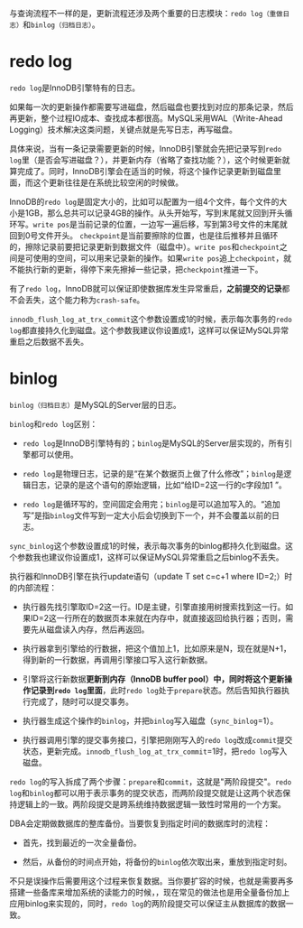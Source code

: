 
与查询流程不一样的是，更新流程还涉及两个重要的日志模块：`redo log（重做日志）`和`binlog（归档日志）`。

# redo log

`redo log`是InnoDB引擎特有的日志。

如果每一次的更新操作都需要写进磁盘，然后磁盘也要找到对应的那条记录，然后再更新，整个过程IO成本、查找成本都很高。MySQL采用WAL（Write-Ahead Logging）技术解决这类问题，关键点就是先写日志，再写磁盘。

具体来说，当有一条记录需要更新的时候，InnoDB引擎就会先把记录写到`redo log`里（是否会写进磁盘？），并更新内存（省略了查找功能？），这个时候更新就算完成了。同时，InnoDB引擎会在适当的时候，将这个操作记录更新到磁盘里面，而这个更新往往是在系统比较空闲的时候做。

InnoDB的`redo log`是固定大小的，比如可以配置为一组4个文件，每个文件的大小是1GB，那么总共可以记录4GB的操作。从头开始写，写到末尾就又回到开头循环写。`write pos`是当前记录的位置，一边写一遍后移，写到第3号文件的末尾就回到0号文件开头。 `checkpoint`是当前要擦除的位置，也是往后推移并且循环的，擦除记录前要把记录更新到数据文件（磁盘中）。`write pos`和`checkpoint`之间是可使用的空间，可以用来记录新的操作。如果`write pos`追上`checkpoint`，就不能执行新的更新，得停下来先擦掉一些记录，把`checkpoint`推进一下。

有了`redo log`，InnoDB就可以保证即使数据库发生异常重启，**之前提交的记录**都不会丢失，这个能力称为`crash-safe`。

`innodb_flush_log_at_trx_commit`这个参数设置成1的时候，表示每次事务的`redo log`都直接持久化到磁盘。这个参数我建议你设置成1，这样可以保证MySQL异常重启之后数据不丢失。

# binlog

`binlog（归档日志）`是MySQL的Server层的日志。

`binlog`和`redo log`区别：

- `redo log`是InnoDB引擎特有的；`binlog`是MySQL的Server层实现的，所有引擎都可以使用。

- `redo log`是物理日志，记录的是“在某个数据页上做了什么修改”；`binlog`是逻辑日志，记录的是这个语句的原始逻辑，比如“给ID=2这一行的c字段加1 ”。

- `redo log`是循环写的，空间固定会用完；`binlog`是可以追加写入的。“追加写”是指`binlog`文件写到一定大小后会切换到下一个，并不会覆盖以前的日志。

`sync_binlog`这个参数设置成1的时候，表示每次事务的binlog都持久化到磁盘。这个参数我也建议你设置成1，这样可以保证MySQL异常重启之后binlog不丢失。

执行器和InnoDB引擎在执行update语句（update T set c=c+1 where ID=2;）时的内部流程：

- 执行器先找引擎取ID=2这一行。ID是主键，引擎直接用树搜索找到这一行。如果ID=2这一行所在的数据页本来就在内存中，就直接返回给执行器；否则，需要先从磁盘读入内存，然后再返回。

- 执行器拿到引擎给的行数据，把这个值加上1，比如原来是N，现在就是N+1，得到新的一行数据，再调用引擎接口写入这行新数据。

- 引擎将这行新数据**更新到内存（InnoDB buffer pool）**中，同时将这个**更新操作记录到`redo log`里面**，此时`redo log`处于`prepare`状态。然后告知执行器执行完成了，随时可以提交事务。

- 执行器生成这个操作的`binlog`，并把`binlog`写入磁盘（`sync_binlog`=1）。

- 执行器调用引擎的提交事务接口，引擎把刚刚写入的`redo log`改成`commit`提交状态，更新完成。`innodb_flush_log_at_trx_commit`=1时，把`redo log`写入磁盘。

`redo log`的写入拆成了两个步骤：`prepare`和`commit`，这就是"两阶段提交"。`redo log`和`binlog`都可以用于表示事务的提交状态，而两阶段提交就是让这两个状态保持逻辑上的一致。两阶段提交是跨系统维持数据逻辑一致性时常用的一个方案。

DBA会定期做数据库的整库备份。当要恢复到指定时间的数据库时的流程：


- 首先，找到最近的一次全量备份。

- 然后，从备份的时间点开始，将备份的`binlog`依次取出来，重放到指定时刻。

不只是误操作后需要用这个过程来恢复数据。当你要扩容的时候，也就是需要再多搭建一些备库来增加系统的读能力的时候，，现在常见的做法也是用全量备份加上应用binlog来实现的，同时，`redo log`的两阶段提交可以保证主从数据库的数据一致。
